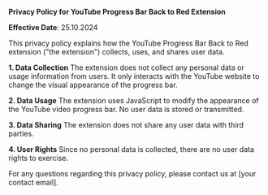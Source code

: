  
**Privacy Policy for YouTube Progress Bar Back to Red Extension**

**Effective Date**: 25.10.2024

This privacy policy explains how the YouTube Progress Bar Back to Red extension ("the extension") collects, uses, and shares user data.

**1. Data Collection**
The extension does not collect any personal data or usage information from users. It only interacts with the YouTube website to change the visual appearance of the progress bar.

**2. Data Usage**
The extension uses JavaScript to modify the appearance of the YouTube video progress bar. No user data is stored or transmitted.

**3. Data Sharing**
The extension does not share any user data with third parties.

**4. User Rights**
Since no personal data is collected, there are no user data rights to exercise.

For any questions regarding this privacy policy, please contact us at [your contact email].
